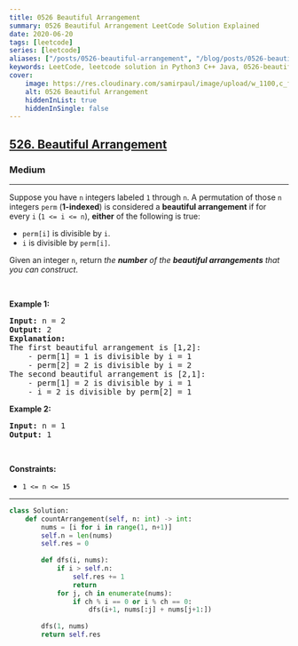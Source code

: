 ```yaml
---
title: 0526 Beautiful Arrangement
summary: 0526 Beautiful Arrangement LeetCode Solution Explained
date: 2020-06-20
tags: [leetcode]
series: [leetcode]
aliases: ["/posts/0526-beautiful-arrangement", "/blog/posts/0526-beautiful-arrangement", "/0526-beautiful-arrangement"]
keywords: LeetCode, leetcode solution in Python3 C++ Java, 0526-beautiful-arrangement solution
cover:
    image: https://res.cloudinary.com/samirpaul/image/upload/w_1100,c_fit,co_rgb:FFFFFF,l_text:Arial_70_bold:0526 Beautiful Arrangement/problem-solving.webp
    alt: 0526 Beautiful Arrangement
    hiddenInList: true
    hiddenInSingle: false
---
```



<h2><a href="https://leetcode.com/problems/beautiful-arrangement/">526. Beautiful Arrangement</a></h2><h3>Medium</h3><hr><div><p>Suppose you have <code>n</code> integers labeled <code>1</code> through <code>n</code>. A permutation of those <code>n</code> integers <code>perm</code> (<strong>1-indexed</strong>) is considered a <strong>beautiful arrangement</strong> if for every <code>i</code> (<code>1 &lt;= i &lt;= n</code>), <strong>either</strong> of the following is true:</p>

<ul>
	<li><code>perm[i]</code> is divisible by <code>i</code>.</li>
	<li><code>i</code> is divisible by <code>perm[i]</code>.</li>
</ul>

<p>Given an integer <code>n</code>, return <em>the <strong>number</strong> of the <strong>beautiful arrangements</strong> that you can construct</em>.</p>

<p>&nbsp;</p>
<p><strong class="example">Example 1:</strong></p>

<pre><strong>Input:</strong> n = 2
<strong>Output:</strong> 2
<b>Explanation:</b> 
The first beautiful arrangement is [1,2]:
    - perm[1] = 1 is divisible by i = 1
    - perm[2] = 2 is divisible by i = 2
The second beautiful arrangement is [2,1]:
    - perm[1] = 2 is divisible by i = 1
    - i = 2 is divisible by perm[2] = 1
</pre>

<p><strong class="example">Example 2:</strong></p>

<pre><strong>Input:</strong> n = 1
<strong>Output:</strong> 1
</pre>

<p>&nbsp;</p>
<p><strong>Constraints:</strong></p>

<ul>
	<li><code>1 &lt;= n &lt;= 15</code></li>
</ul>
</div>

---




```python
class Solution:
    def countArrangement(self, n: int) -> int:
        nums = [i for i in range(1, n+1)]
        self.n = len(nums)
        self.res = 0
        
        def dfs(i, nums):
            if i > self.n: 
                self.res += 1
                return
            for j, ch in enumerate(nums):
                if ch % i == 0 or i % ch == 0:
                    dfs(i+1, nums[:j] + nums[j+1:])
        
        dfs(1, nums)
        return self.res
```
